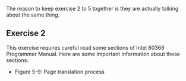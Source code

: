 The reason to keep exercise 2 to 5 together is they are actually talking about the same thing.
## Exercise 2
This exercise requires careful read some sections of Intel 80368 Programmer Manual. Here are some important information about these sections:
* Figure 5-9: Page translation process


